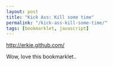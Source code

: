 ```yaml
---
layout: post
title: "Kick Ass: Kill some time"
permalink: "/kick-ass-kill-some-time/"
tags: [bookmarklet, javascript]
---
```


<a href="http://erkie.github.com/">http://erkie.github.com/</a>

Wow, love this bookmarklet..
